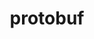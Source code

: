 ---
title: "protobuf"
layout: cache
category: package
meta: {"versions": ["3.12.2"], "compilers": ["gcc@7.3.1"]}
spec_files: 
 - "protobuf@3.12.2%gcc@7.3.1+shared build_type=Release arch=linux-amzn2-x86_64 ^zlib@1.2.11%gcc@7.3.1+optimize+pic+shared arch=linux-amzn2-x86_64": spec-0.json

---